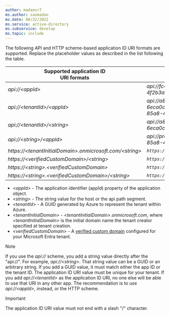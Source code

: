 ```yaml
---
author: madansr7
ms.author: saumadan
ms.date: 08/22/2022
ms.service: active-directory
ms.subservice: develop
ms.topic: include
---
```


The following API and HTTP scheme-based application ID URI formats are supported. Replace the placeholder values as described in the list following the table.

| Supported application ID <br/> URI formats | Example app ID URIs |
|--|--|
| _api://\<appId\>_ | _api://fc4d2d73-d05a-4a9b-85a8-4f2b3a5f38ed_ |
| _api://\<tenantId\>/\<appId\>_ | _api://a8573488-ff46-450a-b09a-6eca0c6a02dc/fc4d2d73-d05a-4a9b-85a8-4f2b3a5f38ed_ |
| _api://\<tenantId\>/\<string\>_ | _api://a8573488-ff46-450a-b09a-6eca0c6a02dc/api_ |
| _api://\<string\>/<appId\>_ | _api://productapi/fc4d2d73-d05a-4a9b-85a8-4f2b3a5f38ed_ |
| _https://\<tenantInitialDomain\>.onmicrosoft.com/\<string\>_ | _`https://contoso.onmicrosoft.com/productsapi`_  |
| _https://\<verifiedCustomDomain\>/\<string\>_ |  _`https://contoso.com/productsapi`_ |
| _https://\<string\>.\<verifiedCustomDomain\>_ |  _`https://product.contoso.com`_ |
| _https://\<string\>.\<verifiedCustomDomain\>/\<string\>_ | _`https://product.contoso.com/productsapi`_   |


- _\<appId\>_ - The application identifier (appId) property of the application object.
- _\<string\>_ - The string value for the host or the api path segment.
- _\<tenantId>_ - A GUID generated by Azure to represent the tenant within Azure.
- _\<tenantInitialDomain\>_ - _\<tenantInitialDomain\>.onmicrosoft.com_, where _\<tenantInitialDomain\>_ is the initial domain name the tenant creator specified at tenant creation.
- _\<verifiedCustomDomain\>_ - A [verified custom domain](../articles/active-directory/fundamentals/add-custom-domain.md) configured for your Microsoft Entra tenant.

> [!NOTE]
> If you use the _api://_ scheme, you add a string value directly after the "api://". For example, _api://\<string\>_.  That string value can be a GUID or an arbitrary string.  If you add a GUID value, it must match either the app ID or the tenant ID. The application ID URI value must be unique for your tenant.
> If you add _api://\<tenantId\>_ as the application ID URI, no one else will be able to use that URI in any other app. The recommendation is to use _api://\<appId\>_, instead, or the HTTP scheme.

> [!IMPORTANT]
> The application ID URI value must not end with a slash "/" character.

